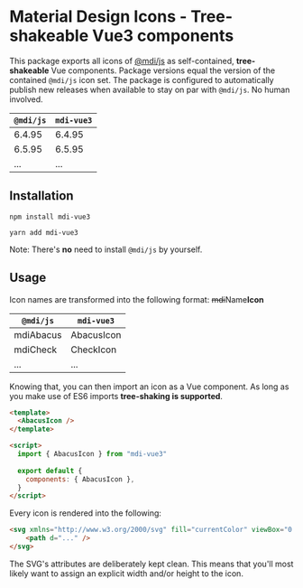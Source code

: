 # Material Design Icons - Tree-shakeable Vue3 components

This package exports all icons of [@mdi/js](https://github.com/Templarian/MaterialDesign-JS) as self-contained, **tree-shakeable** Vue components.
Package versions equal the version of the contained `@mdi/js` icon set. The package is configured to automatically publish new releases when available to stay on par with `@mdi/js`. No human involved.

| `@mdi/js` | `mdi-vue3` |
|---|---|
| 6.4.95 | 6.4.95 |
| 6.5.95 | 6.5.95 |
| ... | ... |

## Installation

```
npm install mdi-vue3
```

```
yarn add mdi-vue3
```

Note: There's **no** need to install `@mdi/js` by yourself.

## Usage

Icon names are transformed into the following format: ~~mdi~~Name**Icon**

| `@mdi/js` | `mdi-vue3` |
|---|---|
| mdiAbacus | AbacusIcon |
| mdiCheck | CheckIcon |
| ... | ... |

Knowing that, you can then import an icon as a Vue component. As long as you make use of ES6 imports **tree-shaking is supported**.

```html
<template>
  <AbacusIcon />
</template>

<script>
  import { AbacusIcon } from "mdi-vue3"
  
  export default {
    components: { AbacusIcon },
  }
</script>
```

Every icon is rendered into the following:

```html
<svg xmlns="http://www.w3.org/2000/svg" fill="currentColor" viewBox="0 0 24 24" aria-hidden="true">
    <path d="..." />
</svg>
```

The SVG's attributes are deliberately kept clean. This means that you'll most likely want to assign an explicit width and/or height to the icon.
